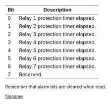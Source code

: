 

| Bit | Description       |
| --- | ----------------- |
| 0 | Relay 1 protection timer elapsed. |
| 1 | Relay 2 protection timer elapsed. |
| 2 | Relay 3 protection timer elapsed. |
| 3 | Relay 4 protection timer elapsed. |
| 4 | Relay 5 protection timer elapsed. |
| 5 | Relay 6 protection timer elapsed. |
| 6 | Relay 7 protection timer elapsed. |
| 7 | Reserved.  |

Remember that alarm bits are cleared when read.

  
[filename](./bottom-copyright.md ':include')
